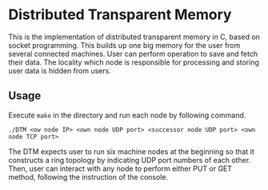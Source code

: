 # Distributed Transparent Memory
This is the implementation of distributed transparent memory in C, based on socket programming. This builds up one big memory for the user from several connected machines. User can perform operation to save and fetch their data. The locality which node is responsible for processing and storing user data is hidden from users.

## Usage
Execute `make` in the directory and run each node by following command.

```
./DTM <ow node IP> <own node UDP port> <successor node UDP port> <own node TCP port>
```

The DTM expects user to run six machine nodes at the beginning so that it constructs a ring topology by indicating UDP port numbers of each other. Then, user can interact with any node to perform either PUT or GET method, following the instruction of the console.
